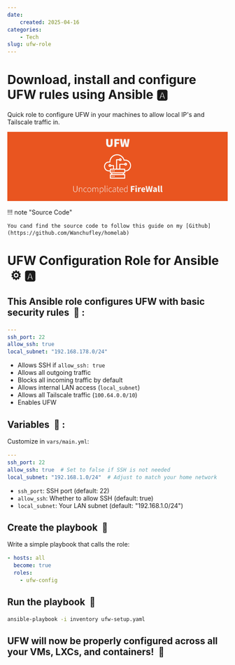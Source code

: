 ```yaml
---
date:
    created: 2025-04-16
categories:
    - Tech
slug: ufw-role
---
```

# **Download, install and configure UFW rules using Ansible :a:**

Quick role to configure UFW in your machines to allow local IP's and Tailscale traffic in.

![ufw.png](assets/img/ufw.png)

<!-- more -->

!!! note "Source Code"

    You cand find the source code to follow this guide on my [Github](https://github.com/Wanchufley/homelab)

# UFW Configuration Role for Ansible &nbsp;:gear: :a:

## This Ansible role configures UFW with basic security rules &nbsp;:book: :

```yaml title="defaults/main.yaml" linenums="1"
---
ssh_port: 22
allow_ssh: true
local_subnet: "192.168.178.0/24"
```

* Allows SSH if `allow_ssh: true`
* Allows all outgoing traffic
* Blocks all incoming traffic by default
* Allows internal LAN access (`local_subnet`)
* Allows all Tailscale traffic (`100.64.0.0/10`)
* Enables UFW

## Variables &nbsp;:currency_exchange: :
Customize in `vars/main.yml`:

```yaml title="vars/main.yaml" linenums="1"
---
ssh_port: 22
allow_ssh: true  # Set to false if SSH is not needed
local_subnet: "192.168.1.0/24"  # Adjust to match your home network
```

- `ssh_port`: SSH port (default: 22)
- `allow_ssh`: Whether to allow SSH (default: true)
- `local_subnet`: Your LAN subnet (default: "192.168.1.0/24")

## Create the playbook &nbsp;:pencil:
Write a simple playbook that calls the role:

```yaml title="ufw-setup.yaml" linenums="1"
- hosts: all
  become: true
  roles:
    - ufw-config
```

## Run the playbook &nbsp;:runner:

```bash title="run:" linenums="1"
ansible-playbook -i inventory ufw-setup.yaml
```

## UFW will now be properly configured across all your VMs, LXCs, and containers! &nbsp;:tada: